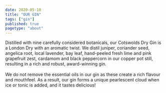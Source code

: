 ```yaml
---
date: 2020-05-10
title: "OUR GIN"
tags: ["gin"]
published: true
pagetype: "about"
---
```


Distilled with nine carefully considered botanicals, our Cotswolds Dry Gin is a London Dry with an aromatic twist. We distil juniper, coriander seed, angelica root, local lavender, bay leaf, hand-peeled fresh lime and pink grapefruit zest, cardamom and black peppercorn in our copper pot still, resulting in a rich and robust, award-winning gin.
<br>
<br>
We do not remove the essential oils in our gin as these create a rich flavour and mouthfeel. As a result, our gin forms a unique pearlescent cloud when ice or tonic is added, and it tastes delicious!